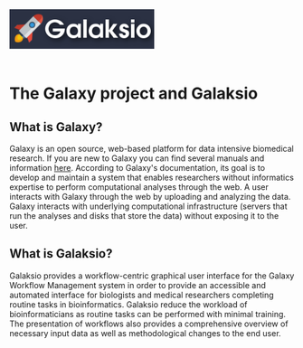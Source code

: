 <div class="imageContainer" style="" >
    <img src="galaksio_logo.png" title="Galaksio logo." style=" height: 70px !important; margin-bottom: 20px; ">
</div>


# The Galaxy project and Galaksio
## What is Galaxy?
Galaxy is an open source, web-based platform for data intensive biomedical research. If you are new to Galaxy you can find several manuals and information [here](https://galaxyproject.org/tutorials/g101/). According to Galaxy's documentation, its goal is to develop and maintain a system that enables researchers without informatics expertise to perform computational analyses through the web. A user interacts with Galaxy through the web by uploading and analyzing the data. Galaxy interacts with underlying computational infrastructure (servers that run the analyses and disks that store the data) without exposing it to the user.

## What is Galaksio?
Galaksio provides a workflow-centric graphical user interface for the Galaxy Workflow Management system in order to provide an accessible and automated interface for biologists and medical researchers completing routine tasks in bioinformatics. Galaksio reduce the workload of bioinformaticians as routine tasks can be performed with minimal training. The presentation of workflows also provides a comprehensive overview of necessary input data as well as methodological changes to the end user.
